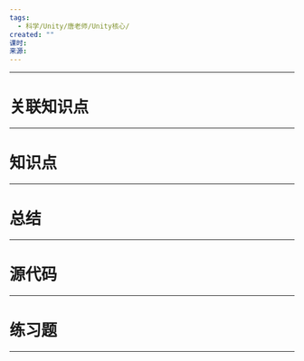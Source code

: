 ```yaml
---
tags:
  - 科学/Unity/唐老师/Unity核心/
created: ""
课时: 
来源:
---
```


---
# 关联知识点



---
# 知识点



---
# 总结



---
# 源代码



---
# 练习题



---
